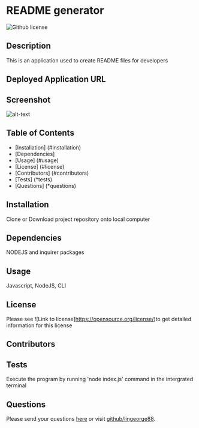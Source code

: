 # README generator
![Github license](https://img.shields.io/badge/license--blue.svg)
## Description
This is an application used to create README files for developers
## Deployed Application URL

## Screenshot
![alt-text]()
## Table of Contents
* [Installation] (#installation)
* [Dependencies]
* [Usage] (#usage)
* [License] (#license)
* [Contributors] (#contributors)
* [Tests] (*tests)
* [Questions] (*questions)
## Installation
Clone or Download project repository onto local computer
## Dependencies
NODEJS and inquirer packages
## Usage
Javascript, NodeJS, CLI
## License
Please see ![Link to license]https://opensource.org/license/)to get detailed information for this license

## Contributors

## Tests
Execute the program by running 'node index.js' command in the intergrated terminal
## Questions
Please send your questions [here](mailto:lingeorge04@gmail.com?subject=[GitHub]%20Dev%20Connect) or visit [github/lingeorge88](https://github.com/lingeorge88).
